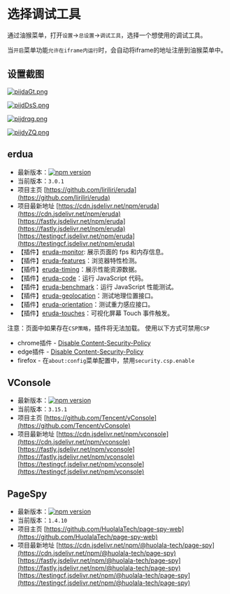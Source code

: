 # 选择调试工具

通过油猴菜单，打开`设置`->`总设置`->`调试工具`，选择一个想使用的调试工具。

当`开启`菜单功能`允许在iframe内运行`时，会自动将iframe的地址注册到油猴菜单中。

## 设置截图

[![pijdaGt.png](https://s11.ax1x.com/2024/01/02/pijdaGt.png)](https://imgse.com/i/pijdaGt)

[![pijdDsS.png](https://s11.ax1x.com/2024/01/02/pijdDsS.png)](https://imgse.com/i/pijdDsS)

[![pijdrqg.png](https://s11.ax1x.com/2024/01/02/pijdrqg.png)](https://imgse.com/i/pijdrqg)

[![pijdyZQ.png](https://s11.ax1x.com/2024/01/02/pijdyZQ.png)](https://imgse.com/i/pijdyZQ)

## erdua

- 最新版本：[![npm version](https://img.shields.io/npm/v/eruda/latest.svg)](https://www.npmjs.com/package/eruda)
- 当前版本：`3.0.1`
- 项目主页
[https://github.com/liriliri/eruda](https://github.com/liriliri/eruda)
- 项目最新地址
[https://cdn.jsdelivr.net/npm/eruda](https://cdn.jsdelivr.net/npm/eruda)
[https://fastly.jsdelivr.net/npm/eruda](https://fastly.jsdelivr.net/npm/eruda)
[https://testingcf.jsdelivr.net/npm/eruda](https://testingcf.jsdelivr.net/npm/eruda)
- 【插件】[eruda-monitor](https://github.com/liriliri/eruda-monitor): 展示页面的 fps 和内存信息。
- 【插件】[eruda-features](https://github.com/liriliri/eruda-features)：浏览器特性检测。
- 【插件】[eruda-timing](https://github.com/liriliri/eruda-timing)：展示性能资源数据。
- 【插件】[eruda-code](https://github.com/liriliri/eruda-code)：运行 JavaScript 代码。
- 【插件】[eruda-benchmark](https://github.com/liriliri/eruda-benchmark)：运行 JavaScript 性能测试。
- 【插件】[eruda-geolocation](https://github.com/liriliri/eruda-geolocation)：测试地理位置接口。
- 【插件】[eruda-orientation](https://github.com/liriliri/eruda-orientation)：测试重力感应接口。
- 【插件】[eruda-touches](https://github.com/liriliri/eruda-orientation)：可视化屏幕 Touch 事件触发。

注意：页面中如果存在`CSP策略`，插件将无法加载。
使用以下方式可禁用`CSP`

- chrome插件 - [Disable Content-Security-Policy](https://chrome.google.com/webstore/detail/disable-content-security/ieelmcmcagommplceebfedjlakkhpden/)
- edge插件 - [Disable Content-Security-Policy](https://microsoftedge.microsoft.com/addons/detail/disable-contentsecurity/ecmfamimnofkleckfamjbphegacljmbp?hl=zh-CN)
- firefox - 在`about:config`菜单配置中，禁用`security.csp.enable`

## VConsole

- 最新版本：[![npm version](https://img.shields.io/npm/v/vconsole/latest.svg)](https://www.npmjs.com/package/vconsole)
- 当前版本：`3.15.1`
- 项目主页
[https://github.com/Tencent/vConsole](https://github.com/Tencent/vConsole)
- 项目最新地址
[https://cdn.jsdelivr.net/npm/vconsole](https://cdn.jsdelivr.net/npm/vconsole)
[https://fastly.jsdelivr.net/npm/vconsole](https://fastly.jsdelivr.net/npm/vconsole)
[https://testingcf.jsdelivr.net/npm/vconsole](https://testingcf.jsdelivr.net/npm/vconsole)

## PageSpy

- 最新版本：[![npm version](https://img.shields.io/npm/v/@huolala-tech/page-spy?label=SDK%20version)](https://www.npmjs.com/package/@huolala-tech/page-spy)
- 当前版本：`1.4.10`
- 项目主页
[https://github.com/HuolalaTech/page-spy-web](https://github.com/HuolalaTech/page-spy-web)
- 项目最新地址
[https://cdn.jsdelivr.net/npm/@huolala-tech/page-spy](https://cdn.jsdelivr.net/npm/@huolala-tech/page-spy)
[https://fastly.jsdelivr.net/npm/@huolala-tech/page-spy](https://fastly.jsdelivr.net/npm/@huolala-tech/page-spy)
[https://testingcf.jsdelivr.net/npm/@huolala-tech/page-spy](https://testingcf.jsdelivr.net/npm/@huolala-tech/page-spy)
